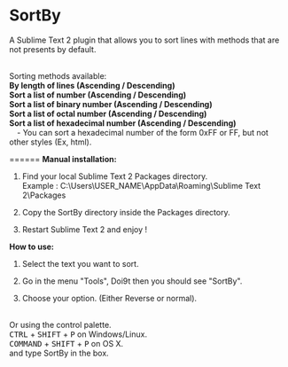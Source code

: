 SortBy
======

A Sublime Text 2 plugin that allows you to sort lines with methods that are not presents by default.

<br>Sorting methods available:
<br><b>By length of lines (Ascending / Descending)</b>
<br><b>Sort a list of number (Ascending / Descending)</b>
<br><b>Sort a list of binary number (Ascending / Descending)</b>
<br><b>Sort a list of octal number (Ascending / Descending)</b>
<br><b>Sort a list of hexadecimal number (Ascending / Descending)</b>
<br>&emsp;- You can sort a hexadecimal number of the form 0xFF or FF, but not other styles (Ex, html).

======
<b>Manual installation:</b>

1) Find your local Sublime Text 2 Packages directory.<br>
Example : C:\Users\USER_NAME\AppData\Roaming\Sublime Text 2\Packages
  
2) Copy the SortBy directory inside the Packages directory.

3) Restart Sublime Text 2 and enjoy !

<b>How to use:</b>

1) Select the text you want to sort.

2) Go in the menu "Tools", Doi9t then you should see "SortBy".

3) Choose your option. (Either Reverse or normal).

<br>Or using the control palette.
<br><kbd>CTRL</kbd> + <kbd>SHIFT</kbd> + <kbd>P</kbd> on Windows/Linux.
<br><kbd>COMMAND</kbd> + <kbd>SHIFT</kbd> + <kbd>P</kbd> on OS X.
<br>and type SortBy in the box.